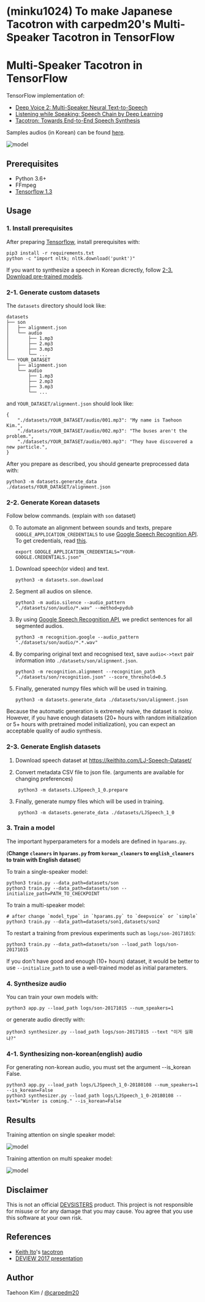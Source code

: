 # (minku1024) To make Japanese Tacotron with carpedm20's Multi-Speaker Tacotron in TensorFlow


# Multi-Speaker Tacotron in TensorFlow

TensorFlow implementation of:

- [Deep Voice 2: Multi-Speaker Neural Text-to-Speech](https://arxiv.org/abs/1705.08947)
- [Listening while Speaking: Speech Chain by Deep Learning](https://arxiv.org/abs/1707.04879)
- [Tacotron: Towards End-to-End Speech Synthesis](https://arxiv.org/abs/1703.10135)

Samples audios (in Korean) can be found [here](http://carpedm20.github.io/tacotron/en.html).

![model](./assets/model.png)


## Prerequisites

- Python 3.6+
- FFmpeg
- [Tensorflow 1.3](https://www.tensorflow.org/install/)


## Usage

### 1. Install prerequisites

After preparing [Tensorflow](https://www.tensorflow.org/install/), install prerequisites with:

    pip3 install -r requirements.txt
    python -c "import nltk; nltk.download('punkt')"

If you want to synthesize a speech in Korean dicrectly, follow [2-3. Download pre-trained models](#2-3-download-pre-trained-models).


### 2-1. Generate custom datasets

The `datasets` directory should look like:

    datasets
    ├── son
    │   ├── alignment.json
    │   └── audio
    │       ├── 1.mp3
    │       ├── 2.mp3
    │       ├── 3.mp3
    │       └── ...
    └── YOUR_DATASET
        ├── alignment.json
        └── audio
            ├── 1.mp3
            ├── 2.mp3
            ├── 3.mp3
            └── ...

and `YOUR_DATASET/alignment.json` should look like:

    {
        "./datasets/YOUR_DATASET/audio/001.mp3": "My name is Taehoon Kim.",
        "./datasets/YOUR_DATASET/audio/002.mp3": "The buses aren't the problem.",
        "./datasets/YOUR_DATASET/audio/003.mp3": "They have discovered a new particle.",
    }

After you prepare as described, you should genearte preprocessed data with:

    python3 -m datasets.generate_data ./datasets/YOUR_DATASET/alignment.json


### 2-2. Generate Korean datasets

Follow below commands. (explain with `son` dataset)

0. To automate an alignment between sounds and texts, prepare `GOOGLE_APPLICATION_CREDENTIALS` to use [Google Speech Recognition API](https://cloud.google.com/speech/). To get credentials, read [this](https://developers.google.com/identity/protocols/application-default-credentials).

       export GOOGLE_APPLICATION_CREDENTIALS="YOUR-GOOGLE.CREDENTIALS.json"

1. Download speech(or video) and text.

       python3 -m datasets.son.download

2. Segment all audios on silence.

       python3 -m audio.silence --audio_pattern "./datasets/son/audio/*.wav" --method=pydub

3. By using [Google Speech Recognition API](https://cloud.google.com/speech/), we predict sentences for all segmented audios.

       python3 -m recognition.google --audio_pattern "./datasets/son/audio/*.*.wav"

4. By comparing original text and recognised text, save `audio<->text` pair information into `./datasets/son/alignment.json`.

       python3 -m recognition.alignment --recognition_path "./datasets/son/recognition.json" --score_threshold=0.5

5. Finally, generated numpy files which will be used in training.

       python3 -m datasets.generate_data ./datasets/son/alignment.json

Because the automatic generation is extremely naive, the dataset is noisy. However, if you have enough datasets (20+ hours with random initialization or 5+ hours with pretrained model initialization), you can expect an acceptable quality of audio synthesis.

### 2-3. Generate English datasets

1. Download speech dataset at https://keithito.com/LJ-Speech-Dataset/

2. Convert metadata CSV file to json file. (arguments are available for changing preferences)
		
		python3 -m datasets.LJSpeech_1_0.prepare

3. Finally, generate numpy files which will be used in training.
		
		python3 -m datasets.generate_data ./datasets/LJSpeech_1_0
		

### 3. Train a model

The important hyperparameters for a models are defined in `hparams.py`.

(**Change `cleaners` in `hparams.py` from `korean_cleaners` to `english_cleaners` to train with English dataset**)

To train a single-speaker model:

    python3 train.py --data_path=datasets/son
    python3 train.py --data_path=datasets/son --initialize_path=PATH_TO_CHECKPOINT

To train a multi-speaker model:

    # after change `model_type` in `hparams.py` to `deepvoice` or `simple`
    python3 train.py --data_path=datasets/son1,datasets/son2

To restart a training from previous experiments such as `logs/son-20171015`:

    python3 train.py --data_path=datasets/son --load_path logs/son-20171015

If you don't have good and enough (10+ hours) dataset, it would be better to use `--initialize_path` to use a well-trained model as initial parameters.


### 4. Synthesize audio

You can train your own models with:

    python3 app.py --load_path logs/son-20171015 --num_speakers=1

or generate audio directly with:

    python3 synthesizer.py --load_path logs/son-20171015 --text "이거 실화냐?"
	
### 4-1. Synthesizing non-korean(english) audio

For generating non-korean audio, you must set the argument --is_korean False.
		
	python3 app.py --load_path logs/LJSpeech_1_0-20180108 --num_speakers=1 --is_korean=False
	python3 synthesizer.py --load_path logs/LJSpeech_1_0-20180108 --text="Winter is coming." --is_korean=False

## Results

Training attention on single speaker model:

![model](./assets/attention_single_speaker.gif)

Training attention on multi speaker model:

![model](./assets/attention_multi_speaker.gif)


## Disclaimer

This is not an official [DEVSISTERS](http://devsisters.com/) product. This project is not responsible for misuse or for any damage that you may cause. You agree that you use this software at your own risk.


## References

- [Keith Ito](https://github.com/keithito)'s [tacotron](https://github.com/keithito/tacotron)
- [DEVIEW 2017 presentation](https://www.slideshare.net/carpedm20/deview-2017-80824162)


## Author

Taehoon Kim / [@carpedm20](http://carpedm20.github.io/)
